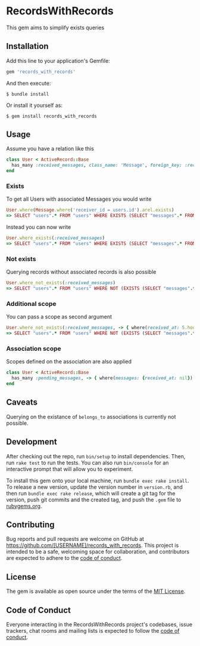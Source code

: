 # RecordsWithRecords

This gem aims to simplify exists queries

## Installation

Add this line to your application's Gemfile:

```ruby
gem 'records_with_records'
```

And then execute:

    $ bundle install

Or install it yourself as:

    $ gem install records_with_records

## Usage
Assume you have a relation like this
```ruby
class User < ActiveRecord::Base
  has_many :received_messages, class_name: 'Message', foreign_key: :receiver_id
end
```
### Exists
To get all Users with associated Messages you would write
```ruby
User.where(Message.where('receiver_id = users.id').arel.exists)
=> SELECT "users".* FROM "users" WHERE EXISTS (SELECT "messages".* FROM "messages" WHERE (receiver_id = users.id))
```
Instead you can now write
```ruby
User.where_exists(:received_messages)
=> SELECT "users".* FROM "users" WHERE EXISTS (SELECT "messages".* FROM "messages" WHERE ("messages"."receiver_id" = "users"."id"))
```
### Not exists
Querying records without associated records is also possible
```ruby
User.where_not_exists(:received_messages)
=> SELECT "users".* FROM "users" WHERE NOT (EXISTS (SELECT "messages".* FROM "messages" WHERE ("messages"."receiver_id" = "users"."id")))
```

### Additional scope
You can pass a scope as second argument
```ruby
User.where_not_exists(:received_messages, -> { where(received_at: 5.hours.ago..) })
=> SELECT "users".* FROM "users" WHERE NOT (EXISTS (SELECT "messages".* FROM "messages" WHERE "messages"."received_at" >= $1 AND ("messages"."receiver_id" = "users"."id"))) [["received_at", "2021-05-01 04:16:42.325804"]]
```

### Association scope
Scopes defined on the association are also applied
```ruby
class User < ActiveRecord::Base
  has_many :pending_messages, -> { where(messages: {received_at: nil}) }, class_name: 'Message', foreign_key: :receiver_id
end


```

## Caveats
Querying on the existance of `belongs_to` associations is currently not possible.


## Development

After checking out the repo, run `bin/setup` to install dependencies. Then, run `rake test` to run the tests. You can also run `bin/console` for an interactive prompt that will allow you to experiment.

To install this gem onto your local machine, run `bundle exec rake install`. To release a new version, update the version number in `version.rb`, and then run `bundle exec rake release`, which will create a git tag for the version, push git commits and the created tag, and push the `.gem` file to [rubygems.org](https://rubygems.org).

## Contributing

Bug reports and pull requests are welcome on GitHub at https://github.com/[USERNAME]/records_with_records. This project is intended to be a safe, welcoming space for collaboration, and contributors are expected to adhere to the [code of conduct](https://github.com/[USERNAME]/records_with_records/blob/master/CODE_OF_CONDUCT.md).

## License

The gem is available as open source under the terms of the [MIT License](https://opensource.org/licenses/MIT).

## Code of Conduct

Everyone interacting in the RecordsWithRecords project's codebases, issue trackers, chat rooms and mailing lists is expected to follow the [code of conduct](https://github.com/[USERNAME]/records_with_records/blob/master/CODE_OF_CONDUCT.md).
